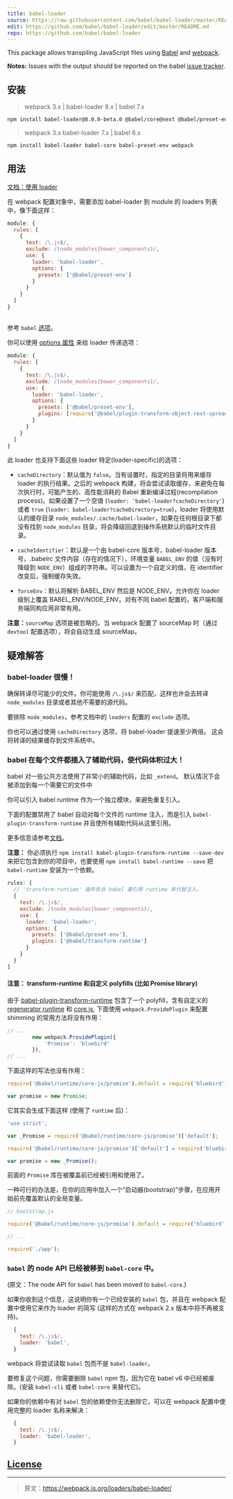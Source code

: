 ```yaml
---
title: babel-loader
source: https://raw.githubusercontent.com/babel/babel-loader/master/README.md
edit: https://github.com/babel/babel-loader/edit/master/README.md
repo: https://github.com/babel/babel-loader
---
```



This package allows transpiling JavaScript files using [Babel](https://github.com/babel/babel) and [webpack](https://github.com/webpack/webpack).

__Notes:__ Issues with the output should be reported on the babel [issue tracker](https://github.com/babel/babel/issues).

## 安装

> webpack 3.x | babel-loader 8.x | babel 7.x

```bash
npm install babel-loader@8.0.0-beta.0 @babel/core@next @babel/preset-env@next webpack
```

> webpack 3.x babel-loader 7.x | babel 6.x

```bash
npm install babel-loader babel-core babel-preset-env webpack
```

## 用法

[文档：使用 loader](https://webpack.js.org/loaders/)

在 webpack 配置对象中，需要添加 babel-loader 到 module 的 loaders 列表中，像下面这样：

```javascript
module: {
  rules: [
    {
      test: /\.js$/,
      exclude: /(node_modules|bower_components)/,
      use: {
        loader: 'babel-loader',
        options: {
          presets: ['@babel/preset-env']
        }
      }
    }
  ]
}
```

##

参考 `babel` [选项](https://babeljs.io/docs/usage/api/#options)。


你可以使用 [options 属性](https://webpack.js.org/configuration/module/#rule-options-rule-query) 来给 loader 传递选项：

```javascript
module: {
  rules: [
    {
      test: /\.js$/,
      exclude: /(node_modules|bower_components)/,
      use: {
        loader: 'babel-loader',
        options: {
          presets: ['@babel/preset-env'],
          plugins: [require('@babel/plugin-transform-object-rest-spread')]
        }
      }
    }
  ]
}
```

此 loader 也支持下面这些 loader 特定(loader-specific)的选项：

* `cacheDirectory`：默认值为 `false`。当有设置时，指定的目录将用来缓存 loader 的执行结果。之后的 webpack 构建，将会尝试读取缓存，来避免在每次执行时，可能产生的、高性能消耗的 Babel 重新编译过程(recompilation process)。如果设置了一个空值 (`loader: 'babel-loader?cacheDirectory'`) 或者 `true` (`loader: babel-loader?cacheDirectory=true`)，loader 将使用默认的缓存目录 `node_modules/.cache/babel-loader`，如果在任何根目录下都没有找到 `node_modules` 目录，将会降级回退到操作系统默认的临时文件目录。

* `cacheIdentifier`：默认是一个由 babel-core 版本号，babel-loader 版本号，.babelrc 文件内容（存在的情况下），环境变量 `BABEL_ENV` 的值（没有时降级到 `NODE_ENV`）组成的字符串。可以设置为一个自定义的值，在 identifier 改变后，强制缓存失效。

* `forceEnv`：默认将解析 BABEL_ENV 然后是 NODE_ENV。允许你在 loader 级别上覆盖 BABEL_ENV/NODE_ENV。对有不同 babel 配置的，客户端和服务端同构应用非常有用。

__注意：__`sourceMap` 选项是被忽略的。当 webpack 配置了 sourceMap 时（通过 `devtool` 配置选项），将会自动生成 sourceMap。

## 疑难解答

### babel-loader 很慢！

确保转译尽可能少的文件。你可能使用 `/\.js$/` 来匹配，这样也许会去转译 `node_modules` 目录或者其他不需要的源代码。

要排除 `node_modules`，参考文档中的 `loaders` 配置的 `exclude` 选项。

你也可以通过使用 `cacheDirectory` 选项，将 babel-loader 提速至少两倍。
这会将转译的结果缓存到文件系统中。

### babel 在每个文件都插入了辅助代码，使代码体积过大！

babel 对一些公共方法使用了非常小的辅助代码，比如 `_extend`。
默认情况下会被添加到每一个需要它的文件中

你可以引入 babel runtime 作为一个独立模块，来避免重复引入。

下面的配置禁用了 babel 自动对每个文件的 runtime 注入，而是引入 `babel-plugin-transform-runtime` 并且使所有辅助代码从这里引用。

更多信息请参考[文档](http://babeljs.io/docs/plugins/transform-runtime/)。

**注意：** 你必须执行 `npm install babel-plugin-transform-runtime --save-dev` 来把它包含到你的项目中，也要使用 `npm install babel-runtime --save` 把 `babel-runtime` 安装为一个依赖。

```javascript
rules: [
  // 'transform-runtime' 插件告诉 babel 要引用 runtime 来代替注入。
  {
    test: /\.js$/,
    exclude: /(node_modules|bower_components)/,
    use: {
      loader: 'babel-loader',
      options: {
        presets: ['@babel/preset-env'],
        plugins: ['@babel/transform-runtime']
      }
    }
  }
]
```

#### **注意：** transform-runtime 和自定义 polyfills (比如 Promise library)

由于 [babel-plugin-transform-runtime](https://github.com/babel/babel/tree/master/packages/babel-plugin-transform-runtime) 包含了一个 polyfill，含有自定义的 [regenerator runtime](https://github.com/facebook/regenerator/blob/master/packages/regenerator-runtime/runtime.js) 和 [core.js](https://github.com/zloirock/core-js), 下面使用 `webpack.ProvidePlugin` 来配置 shimming 的常用方法将没有作用：

```javascript
// ...
        new webpack.ProvidePlugin({
            'Promise': 'bluebird'
        }),
// ...
```

下面这样的写法也没有作用：

```javascript
require('@babel/runtime/core-js/promise').default = require('bluebird');

var promise = new Promise;
```

它其实会生成下面这样 (使用了 `runtime` 后)：

```javascript
'use strict';

var _Promise = require('@babel/runtime/core-js/promise')['default'];

require('@babel/runtime/core-js/promise')['default'] = require('bluebird');

var promise = new _Promise();
```

前面的 `Promise` 库在被覆盖前已经被引用和使用了。

一种可行的办法是，在你的应用中加入一个“启动器(bootstrap)”步骤，在应用开始前先覆盖默认的全局变量。

```javascript
// bootstrap.js

require('@babel/runtime/core-js/promise').default = require('bluebird');

// ...

require('./app');
```

### `babel` 的 node API 已经被移到 `babel-core` 中。

(原文：The node API for `babel` has been moved to `babel-core`.)

如果你收到这个信息，这说明你有一个已经安装的 `babel` 包，并且在 webpack 配置中使用它来作为 loader 的简写 (这样的方式在 webpack 2.x 版本中将不再被支持)。

```js
  {
    test: /\.js$/,
    loader: 'babel',
  }
```

webpack 将尝试读取 `babel` 包而不是 `babel-loader`。

要修复这个问题，你需要删除 `babel` npm 包，因为它在 babel v6 中已经被废除。(安装 `babel-cli` 或者 `babel-core` 来替代它)。

如果你的依赖中有对 `babel` 包的依赖使你无法删除它，可以在 webpack 配置中使用完整的 loader 名称来解决：
```js
  {
    test: /\.js$/,
    loader: 'babel-loader',
  }
```

## [License](http://couto.mit-license.org/)

***

> 原文：https://webpack.js.org/loaders/babel-loader/
